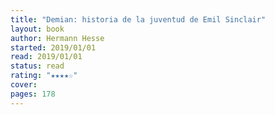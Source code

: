```yaml
---
title: "Demian: historia de la juventud de Emil Sinclair"
layout: book
author: Hermann Hesse
started: 2019/01/01
read: 2019/01/01
status: read
rating: "★★★★☆"
cover: 
pages: 178
---
```

